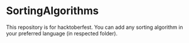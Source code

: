# SortingAlgorithms
This repository is for hacktoberfest. You can add any sorting algorithm in your preferred language (in respected folder).
